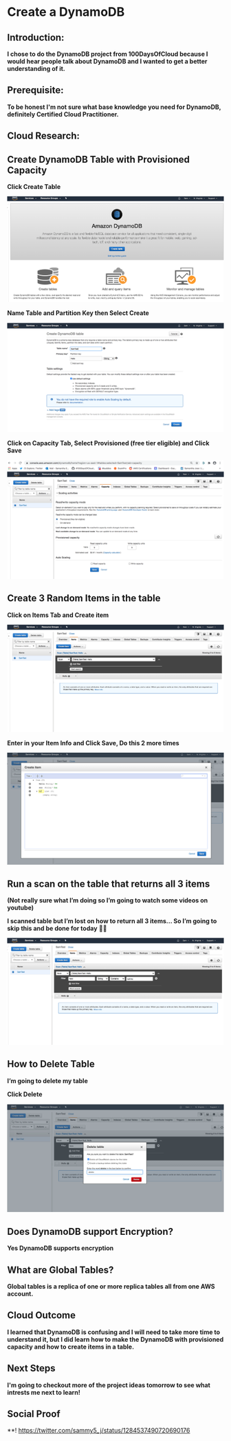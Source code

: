 


# Create a DynamoDB

## Introduction:

**I chose to do the DynamoDB project from 100DaysOfCloud because I would hear people talk about DynamoDB and I wanted to get a better understanding of it.**

## Prerequisite:

**To be honest I'm not sure what base knowledge you need for DynamoDB, definitely Certified Cloud Practitioner.**

## Cloud Research:

## Create DynamoDB Table with Provisioned Capacity

**Click Create Table**

![](1-Click-Create-Table.png)

**Name Table and Partition Key then Select Create**

![](2-Name-table-and-hit-Create.png)

**Click on Capacity Tab, Select Provisioned (free tier eligible) and Click Save**

![](3-provisioned.png)


## Create 3 Random Items in the table

**Click on Items Tab and Create item**

![](4.png)

**Enter in your Item Info and Click Save, Do this 2 more times**

![](5.png)

## Run a scan on the table that returns all 3 items

**(Not really sure what I’m doing so I’m going to watch some videos on youtube)**

**I scanned table but I’m lost on how to return all 3 items... So I’m going to skip this and be done for today** 🤷‍♀️ 

![](6.png) 

## How to Delete Table 

**I’m going to delete my table**

**Click Delete**

![](7.png)

## Does DynamoDB support Encryption?

**Yes DynamoDB supports encryption**

## What are Global Tables?

**Global tables is a replica of one or more replica tables all from one AWS account.**

## Cloud Outcome

**I learned that DynamoDB is confusing and I will need to take more time to understand it, but I did learn how to make the DynamoDB with provisioned capacity and how to create items in a table.**

## Next Steps

**I'm going to checkout more of the project ideas tomorrow to see what intrests me next to learn!**

## Social Proof

**! https://twitter.com/sammy5_j/status/1284537490720690176








